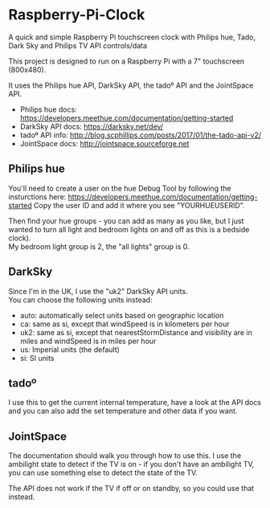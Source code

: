 # Raspberry-Pi-Clock

A quick and simple Raspberry Pi touchscreen clock with Philips hue, Tado, Dark Sky and Philips TV API controls/data

This project is designed to run on a Raspberry Pi with a 7" touchscreen (800x480).

It uses the Philips hue API, DarkSky API, the tadoº API and the JointSpace API.

* Philips hue docs: https://developers.meethue.com/documentation/getting-started
* DarkSky API docs: https://darksky.net/dev/
* tadoº API info: http://blog.scphillips.com/posts/2017/01/the-tado-api-v2/
* JointSpace docs: http://jointspace.sourceforge.net

## Philips hue
You'll need to create a user on the hue Debug Tool by following the insturctions here: https://developers.meethue.com/documentation/getting-started
Copy the user ID and add it where you see "YOURHUEUSERID".  

Then find your hue groups - you can add as many as you like, but I just wanted to turn all light and bedroom lights on and off as this is a bedside clock).  
My bedroom light group is 2, the "all lights" group is 0.  

## DarkSky
Since I'm in the UK, I use the "uk2" DarkSky API units.  
You can choose the following units instead:  
* auto: automatically select units based on geographic location
* ca: same as si, except that windSpeed is in kilometers per hour
* uk2: same as si, except that nearestStormDistance and visibility are in miles and windSpeed is in miles per hour
* us: Imperial units (the default)
* si: SI units

## tadoº
I use this to get the current internal temperature, have a look at the API docs and you can also add the set temperature and other data if you want.  

## JointSpace
The documentation should walk you through how to use this. I use the ambilight state to detect if the TV is on - if you don't have an ambilight TV, you can use something else to detect the state of the TV.  

The API does not work if the TV if off or on standby, so you could use that instead.  
